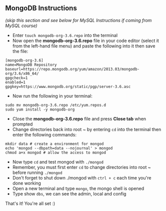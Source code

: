 ## MongoDB Instructions
*(skip this section and see below for MySQL Instructions if coming from MySQL course)*

- Enter `touch mongodb-org-3.6.repo` into the terminal
- Now open the **mongodb-org-3.6.repo** file in your code editor (select it from the left-hand file menu) and paste the following into it then save the file:

```
[mongodb-org-3.6]
name=MongoDB Repository
baseurl=https://repo.mongodb.org/yum/amazon/2013.03/mongodb-org/3.6/x86_64/
gpgcheck=1
enabled=1
gpgkey=https://www.mongodb.org/static/pgp/server-3.6.asc
```

- Now run the following in your terminal:

```
sudo mv mongodb-org-3.6.repo /etc/yum.repos.d
sudo yum install -y mongodb-org
```
- Close the **mongodb-org-3.6.repo** file and press **Close tab** when prompted
- Change directories back into root ~ by entering `cd` into the terminal then enter the following commands:

```
mkdir data # create a environment for mongod
echo 'mongod --dbpath=data --nojournal' > mongod
chmod a+x mongod # allow the access to mongod
```

- Now type `cd` and test mongod with `./mongod`
- Remember, you must first enter `cd` to change directories into root ~ before running `./mongod`
- Don't forget to shut down ./mongod with `ctrl + c` each time you're done working
- Open a new terminal and type `mongo`, the mongo shell is opened
- Type show `dbs`, we can see the admin, local and config 

That's it! You're all set :)
